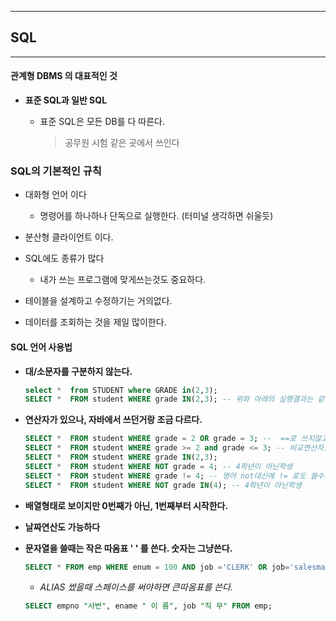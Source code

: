 ------

## SQL

------

#### 관계형 DBMS 의 대표적인 것

- **표준 SQL과 일반 SQL** 

  - 표준  SQL은 모든 DB를 다 따른다.

    >  공무원 시험 같은 곳에서 쓰인다



### SQL의 기본적인 규칙

- 대화형 언어 이다 
  - 명령어를 하나하나 단독으로 실행한다. (터미널 생각하면 쉬울듯)

- 분산형 클라이언트 이다.
- SQL에도 종류가 많다
  - 내가 쓰는 프로그램에 맞게쓰는것도 중요하다.

- 테이블을 설계하고 수정하기는 거의없다.

- 데이터를 조회하는 것을 제일 많이한다.



#### SQL 언어 사용법

- **대/소문자를 구분하지 않는다.**

  ```sql
  select *  from STUDENT where GRADE in(2,3);
  SELECT *  FROM student WHERE grade IN(2,3); -- 위와 아래의 실행결과는 같다.
  ```

  

- **연산자가 있으나, 자바에서 쓰던거랑 조금 다르다.**

  ``` sql
  SELECT *  FROM student WHERE grade = 2 OR grade = 3; --  ==로 쓰지않고 =  로만 쓴다.
  SELECT *  FROM student WHERE grade >= 2 and grade <= 3; -- 비교연산자도 가능하다
  SELECT *  FROM student WHERE grade IN(2,3);
  SELECT *  FROM student WHERE NOT grade = 4; -- 4학년이 아닌학생
  SELECT *  FROM student WHERE grade != 4; -- 영어 not대신에 != 로도 쓸수있다. 
  SELECT *  FROM student WHERE NOT grade IN(4); -- 4학년이 아닌학생
  ```

  

- **배열형태로 보이지만 0번째가 아닌, 1번째부터 시작한다.**

- **날짜연산도 가능하다**

- **문자열을 쓸때는 작은 따옴표 ' ' 를 쓴다. 숫자는 그냥쓴다.**

  ``` sql
  SELECT * FROM emp WHERE enum = 100 AND job ='CLERK' OR job='salesman' -- 작은 따옴표 안에 들어가있는 문자
  ```

  - *ALIAS 썼을때 스페이스를 써야하면 큰따옴표를 쓴다.*

  ``` sql
  SELECT empno "사번", ename " 이 름", job "직 무" FROM emp;
  ```